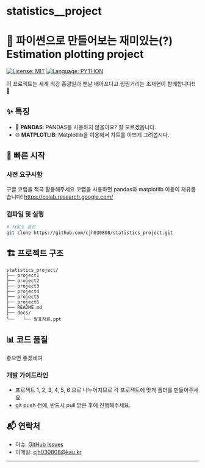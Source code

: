 # statistics\_\_project

# 🐍 파이썬으로 만들어보는 재미있는(?) Estimation plotting project

[![License: MIT](https://img.shields.io/badge/License-MIT-yellow.svg)](https://opensource.org/licenses/MIT)
[![Language: PYTHON](https://img.shields.io/badge/Language-python-blue.svg)](<https://en.wikipedia.org/wiki/python_(programming_language)>)

이 프로젝트는 세계 최강 홍광일과 맨날 배아프다고 찡찡거리는 조재현이 함께합니다!! 🚀

## ✨ 특징

- 🐼 **PANDAS**: PANDAS를 사용하지 않을까요? 잘 모르겠읍니다.
- 🌐 **MATPLOTLIB**: Matplotlib을 이용해서 차트를 이쁘게 그려봅시다.

## 🚀 빠른 시작

### 사전 요구사항

구글 코랩을 적극 활용해주세요
코랩을 사용하면 pandas와 matplotlib 이용이 자유롭습니다!
https://colab.research.google.com/

### 컴파일 및 실행

```bash
# 저장소 클론
git clone https://github.com/cjh030808/statistics_project.git
```

## 🏗️ 프로젝트 구조

```
statistics_project/
├── project1
├── project2
├── project3
├── project4
├── project5
├── project6
├── README.md
├── docs/
└──   └── 발표자료.ppt

```

## 📊 코드 품질

좋으면 좋겠네여

### 개발 가이드라인

- 프로젝트 1, 2, 3, 4, 5, 6 으로 나누어지므로 각 프로젝트에 맞게 폴더를 만들어주세요.
- git push 전에, 반드시 pull 받은 후에 진행해주세요.

## 📬 연락처

- 이슈: [GitHub Issues](https://github.com/cjh030808/statistics_project/issues)
- 이메일: cjh030808@kau.kr

---
